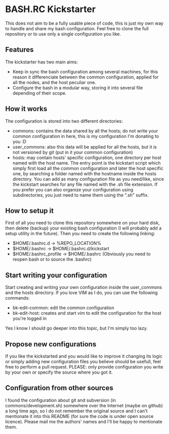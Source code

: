# BASH.RC Kickstarter
This does not aim to be a fully usable piece of code, this is just my own way to handle and share my bash configuration. Feel free to clone the full repository or to use only a single configuration you like.

## Features
The kickstarter has two main aims:
- Keep in sync the bash configuration among several machines, for this reason it differenciate between the common configuration, applied for all the nodes, and the host peculiar one.
- Configure the bash in a modular way, storing it into several file depending of their scope.

## How it works
The configuration is stored into two different directories:
- commons: contains the data shared by all the hosts; do not write your common configuration in here, this is my configuration I'm donating to you :D
- user_commons: also this data will be applied for all the hosts, but it is not versioned by git (put in it your common configuration)
- hosts: may contain hosts' specific configuration, one directory per host named with the host name.
The entry point is the kickstart script which simply first load all the common configuration and later the host specific one, by searching a folder named with the hostname inside the hosts directory. You can add as many configuration file as you need/like, since the kickstart searches for any file named with the .sh file extension. If you prefer you can also organize your configuration using subdirectories, you just need to name them using the ".sh" suffix.

## How to setup it
First of all you need to clone this repository somewhere on your hard disk, then delete (backup) your existing bash configuration (I will probably add a setup utility in the future). Then you need to create the following linking:
- $HOME/.bashrc.d -> %REPO_LOCATION%
- $HOME/.bashrc -> $HOME/.bashrc.d/kickstart
- $HOME/.bashrc_profile -> $HOME/.bashrc
(Obviously you need to reopen bash or to source the .bashrc)

## Start writing your configuration
Start creating and writing your own configuration inside the user_commons and the hosts directory. If you love VIM as I do, you can use the following commands:
- bk-edit-common: edit the common configuration
- bk-edit-host: creates and start vim to edit the configuration for the host you're logged in

Yes I know I should go deeper into this topic, but I'm simply too lazy.

## Propose new configurations
If you like the kickstarted and you would like to improve it changing its logic or simply adding new configuration files you believe should be usefull, feel free to perform a pull request.
PLEASE: only provide configuration you write by your own or specify the source where you got it.

## Configuration from other sources
I found the configuration about git and subversion (in commons/development.sh) somewhere over the Internet (maybe on github) a long time ago, so I do not remember the original source and I can't mentionate it into this README (for sure the code is under open source licence). Please mail me the authors' names and I'll be happy to mentionate them.
